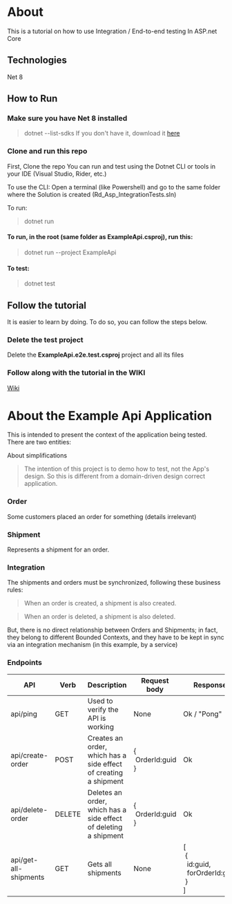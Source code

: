 # About
This is a tutorial on how to use Integration / End-to-end testing In ASP.net Core

## Technologies
Net 8

## How to Run
### Make sure you have Net 8 installed
> dotnet --list-sdks
If you don't have it, download it [here](https://dotnet.microsoft.com/en-us/download/dotnet/8.0)

### Clone and run this repo
First, Clone the repo
You can run and test using the Dotnet CLI or tools in your IDE (Visual Studio, Rider, etc.)

To use the CLI:
Open a terminal (like Powershell) and go to the same folder where the Solution is created (Rd_Asp_IntegrationTests.sln)

To run:
> dotnet run

#### To run, in the root (same folder as ExampleApi.csproj), run this:
> dotnet run --project ExampleApi
#### To test:
> dotnet test

## Follow the tutorial

It is easier to learn by doing. To do so, you can follow the steps below.

### Delete the test project
Delete the **ExampleApi.e2e.test.csproj** project and all its files

### Follow along with the tutorial in the WIKI
[Wiki](https://github.com/jcachayG93/research-asp_integration_tests/wiki)

# About the Example Api Application
This is intended to present the context of the application being tested.
There are two entities:

About simplifications
> The intention of this project is to demo how to test, not the App's design. So this is different from a domain-driven design correct application.

### Order
Some customers placed an order for something (details irrelevant)

### Shipment
Represents a shipment for an order.

### Integration
The shipments and orders must be synchronized,
following these business rules:

> When an order is created, a shipment is also created.

> When an order is deleted, a shipment is also deleted.

But, there is no direct relationship between Orders and Shipments; in fact, they belong to different Bounded Contexts, and they have to be kept in sync via an integration mechanism (in this example, by a service)

### Endpoints
| API                   | Verb   | Description                                                      | Request body             | Response                                               |
|-----------------------|--------|------------------------------------------------------------------|--------------------------|--------------------------------------------------------|
| api/ping              | GET    | Used to verify the API is working                                | None                     | Ok / "Pong"                                            |
| api/create-order      | POST   | Creates an order, which has a side effect of creating a shipment | {<br/>&nbsp;OrderId:guid<br/>} | Ok                                                     |
| api/delete-order      | DELETE | Deletes an order, which has a side effect of deleting a shipment | {<br/>&nbsp;OrderId:guid<br/>} | Ok                                                     |
| api/get-all-shipments | GET    | Gets all shipments                                               | None                     | [<br/>&nbsp;{<br/>&nbsp;&nbsp;id:guid, <br/>&nbsp;&nbsp;forOrderId:guid<br/>&nbsp;}<br/>] |


